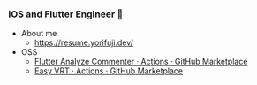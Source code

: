 ### iOS and Flutter Engineer 👋

- About me
  - https://resume.yorifuji.dev/
- OSS
  - [Flutter Analyze Commenter · Actions · GitHub Marketplace](https://github.com/marketplace/actions/flutter-analyze-commenter)
  - [Easy VRT · Actions · GitHub Marketplace](https://github.com/marketplace/actions/easy-vrt)

<!--
**yorifuji/yorifuji** is a ✨ _special_ ✨ repository because its `README.md` (this file) appears on your GitHub profile.

Here are some ideas to get you started:

- 🔭 I’m currently working on ...
- 🌱 I’m currently learning ...
- 👯 I’m looking to collaborate on ...
- 🤔 I’m looking for help with ...
- 💬 Ask me about ...
- 📫 How to reach me: ...
- 😄 Pronouns: ...
- ⚡ Fun fact: ...
-->
